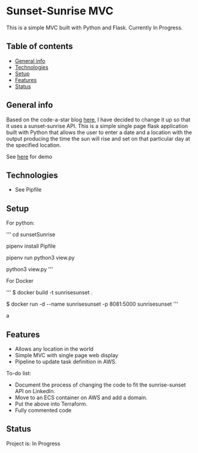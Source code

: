 # Sunset-Sunrise MVC
This is a simple MVC built with Python and Flask. Currently In Progress.

## Table of contents
* [General info](#general-info)
* [Technologies](#technologies)
* [Setup](#setup)
* [Features](#features)
* [Status](#status)

<a name="general-info"></a>
## General info

Based on the code-a-star blog [here](http://www.codeastar.com/flask-easy-web-app-python), I have decided to change it up so that it uses a sunset-sunrise API. This is a simple single page flask application built with Python that allows the user to enter a date and a location with the output producing the time the sun will rise and set on that particular day at the specified location. 

See [here](http://sunrise.harleybates.co.uk/) for demo

<a name="technologies"></a>
## Technologies

* See Pipfile

<a name="setup"></a>
## Setup

For python:

'''
cd sunsetSunrise

pipenv install Pipfile

pipenv run python3 view.py

python3 view.py
'''
 

For Docker  

'''
$ docker build -t sunrisesunset .
 
$ docker run -d --name sunrisesunset -p 8081:5000 sunrisesunset
'''

a<a name="features"></a>
## Features
* Allows any location in the world
* Simple MVC with single page web display
* Pipeline to update task definition in AWS.


To-do list: 
* Document the process of changing the code to fit the sunrise-sunset API on LinkedIn.
* Move to an ECS container on AWS and add a domain.
* Put the above into Terraform.
* Fully commented code

<a name="status"></a>
## Status
Project is: In Progress

